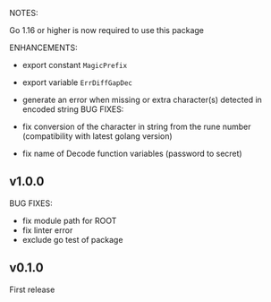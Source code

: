 NOTES:

Go 1.16 or higher is now required to use this package

ENHANCEMENTS:

* export constant `MagicPrefix`
* export variable `ErrDiffGapDec`
* generate an error when missing or extra character(s) detected in encoded string
BUG FIXES:

* fix conversion of the character in string from the rune number (compatibility with latest golang version)
* fix name of Decode function variables (password to secret)

## v1.0.0

BUG FIXES:

* fix module path for ROOT
* fix linter error
* exclude go test of package

## v0.1.0

First release
